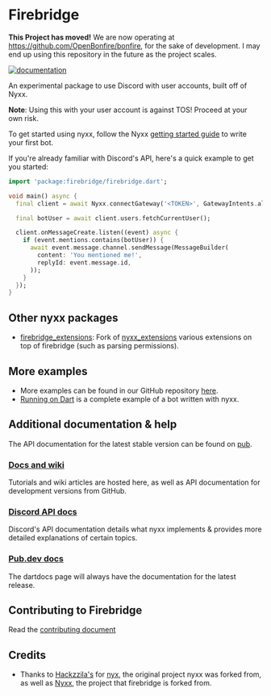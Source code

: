 # Firebridge

**This Project has moved!**
We are now operating at https://github.com/OpenBonfire/bonfire, for the sake of development. I may end up using this repository in the future as the project scales.

[![documentation](https://img.shields.io/badge/Documentation-nyxx-yellow.svg)](https://pub.dev/documentation/nyxx/latest/)

An experimental package to use Discord with user accounts, built off of Nyxx.

**Note**: Using this with your user account is against TOS! Proceed at your own risk.

To get started using nyxx, follow the Nyxx [getting started guide](https://nyxx.l7ssha.xyz/docs/tutorials/writing_your_first_bot) to write your first bot.

If you're already familiar with Discord's API, here's a quick example to get you started:
```dart
import 'package:firebridge/firebridge.dart';

void main() async {
  final client = await Nyxx.connectGateway('<TOKEN>', GatewayIntents.allUnprivileged);

  final botUser = await client.users.fetchCurrentUser();

  client.onMessageCreate.listen((event) async {
    if (event.mentions.contains(botUser)) {
      await event.message.channel.sendMessage(MessageBuilder(
        content: 'You mentioned me!',
        replyId: event.message.id,
      ));
    }
  });
}
```

## Other nyxx packages

- [firebridge_extensions](https://github.com/OpenBonfire/firebridge_extensions): Fork of [nyxx_extensions](https://github.com/nyxx-discord/nyxx_extensions) various extensions on top of firebridge (such as parsing permissions).

## More examples

- More examples can be found in our GitHub repository [here](https://github.com/nyxx-discord/nyxx/tree/main/example).
- [Running on Dart](https://github.com/nyxx-discord/running_on_dart) is a complete example of a bot written with nyxx.

## Additional documentation & help

The API documentation for the latest stable version can be found on [pub](https://pub.dev/documentation/nyxx).

### [Docs and wiki](https://nyxx.l7ssha.xyz)
Tutorials and wiki articles are hosted here, as well as API documentation for development versions from GitHub.

### [Discord API docs](https://discord.dev/)
Discord's API documentation details what nyxx implements & provides more detailed explanations of certain topics.

### [Pub.dev docs](https://pub.dev/documentation/nyxx)
The dartdocs page will always have the documentation for the latest release.

## Contributing to Firebridge

Read the [contributing document](https://github.com/OpenBonfire/firebridge/blob/dev/CONTRIBUTING.md)

## Credits 

- Thanks to [Hackzzila's](https://github.com/Hackzzila) for [nyx](https://github.com/Hackzzila/nyx), the original project nyxx was forked from, as well as [Nyxx](https://github.com/nyxx-discord/nyxx), the project that firebridge is forked from.
